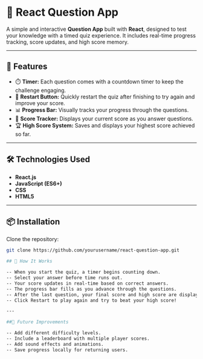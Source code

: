 # 🧠 React Question App

A simple and interactive **Question App** built with **React**, designed to test your knowledge with a timed quiz experience. It includes real-time progress tracking, score updates, and high score memory.

---

## 🚀 Features

- ⏱️ **Timer:** Each question comes with a countdown timer to keep the challenge engaging.  
- 🔁 **Restart Button:** Quickly restart the quiz after finishing to try again and improve your score.  
- 📊 **Progress Bar:** Visually tracks your progress through the questions.  
- 🧮 **Score Tracker:** Displays your current score as you answer questions.  
- 🏆 **High Score System:** Saves and displays your highest score achieved so far.  

---

## 🛠️ Technologies Used

- **React.js**
- **JavaScript (ES6+)**
- **CSS**
- **HTML5**

---

## 📦 Installation

Clone the repository:
   ```bash
   git clone https://github.com/yourusername/react-question-app.git

## 🧩 How It Works

-- When you start the quiz, a timer begins counting down.
-- Select your answer before time runs out.
-- Your score updates in real-time based on correct answers.
-- The progress bar fills as you advance through the questions.
-- After the last question, your final score and high score are displayed.
-- Click Restart to play again and try to beat your high score!

---

##🎯 Future Improvements

-- Add different difficulty levels.
-- Include a leaderboard with multiple player scores.
-- Add sound effects and animations.
-- Save progress locally for returning users.

   
